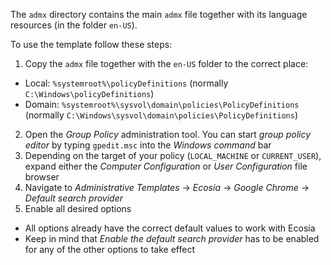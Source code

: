 The `admx` directory contains the main `admx` file together with its language resources (in the folder `en-US`). 

To use the template follow these steps:
1. Copy the `admx` file together with the `en-US` folder to the correct place:
  * Local: `%systemroot%\policyDefinitions` (normally `C:\Windows\policyDefinitions`)
  * Domain: `%systemroot%\sysvol\domain\policies\PolicyDefinitions` (normally `C:\Windows\sysvol\domain\policies\PolicyDefinitions`)
2. Open the _Group Policy_ administration tool. You can start _group policy editor_ by typing `gpedit.msc` into the _Windows command_ bar
3. Depending on the target of your policy (`LOCAL_MACHINE` or `CURRENT_USER`), expand either the _Computer Configuration_ or _User Configuration_ file browser
4. Navigate to _Administrative Templates_ → _Ecosia_ → _Google Chrome_ → _Default search provider_
5. Enable all desired options
  * All options already have the correct default values to work with Ecosia
  * Keep in mind that _Enable the default search provider_ has to be enabled for any of the other options to take effect